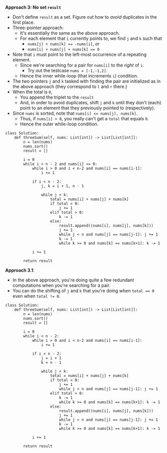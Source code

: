 **Approach 3: No set `result`**
* Don't define `result` as a set. Figure out how to *avoid* duplicates in the first place.
* Three-pointer approach:
	* It's essentially the same as the above approach.
	* For each element that `i` currently points to, we find `j` and `k` such that
		* `nums[j] + nums[k] == -nums[i]`, or
		* `nums[i] + nums[j] + nums[k] == 0`
* Note that `i` must point to the left-most occurrence of a repeating element.
	* Since we're searching for a pair for `nums[i]` to the *right* of `i`.
		* Try out the testcase `nums = [-1,-1,2]`.
	* Hence the inner while-loop (that increments `i`) condition.
* The two pointers `j` and `k` tasked with finding the pair are initialized as in the above approach (they correspond to `l` and `r` there.)
* When the total is `0`,
	* You append the triplet to the `result`
	* And, in order to avoid duplicates, shift `j` and `k` until they don't (each) point to an element that they previously pointed to (respectively).
* Since `nums` is sorted, note that `nums[i] <= nums[j], nums[k]`.
	* Thus, if `nums[i] > 0`, you really can't get a `total` that equals `0`.
	* Hence the outer while-loop condition.
```
class Solution:
    def threeSum(self, nums: List[int]) -> List[List[int]]:
        n = len(nums)
        nums.sort()
        result = []

        i = 0
        while i < n - 2 and nums[i] <= 0:
            while i > 0 and i < n-2 and nums[i] == nums[i-1]:
                i += 1

            if i < n - 2:
                j, k = i + 1, n - 1                

                while j < k:
                    total = nums[i] + nums[j] + nums[k]
                    if total < 0:
                        j += 1                        
                    elif total > 0:
                        k -= 1                        
                    else:
                        result.append((nums[i], nums[j], nums[k]))
                        j += 1
                        while j < n and nums[j] == nums[j-1]: j += 1
                        k -= 1
                        while k >= 0 and nums[k] == nums[k+1]: k -= 1
            
            i += 1

        return result
```

**Approach 3.1**:
* In the above approach, you're doing quite a few redundant computations when you're searching for a pair.
* You can do the shifting of `j` and `k` that you're doing when `total == 0` even when `total != 0`.
```
class Solution:
    def threeSum(self, nums: List[int]) -> List[List[int]]:
        n = len(nums)
        nums.sort()
        result = []

        i = 0
        while i < n - 2:
            while i > 0 and i < n-2 and nums[i] == nums[i-1]:
                i += 1

            if i < n - 2:
                j = i + 1
                k = n - 1

                while j < k:
                    total = nums[i] + nums[j] + nums[k]
                    if total < 0:
                        j += 1
                        while j < n and nums[j] == nums[j-1]: j += 1
                    elif total > 0:
                        k -= 1
                        while k >= 0 and nums[k] == nums[k+1]: k -= 1
                    else:
                        result.append((nums[i], nums[j], nums[k]))
                        j += 1
                        while j < n and nums[j] == nums[j-1]: j += 1
                        k -= 1
                        while k >= 0 and nums[k] == nums[k+1]: k -= 1
            
            i += 1

        return result
```
